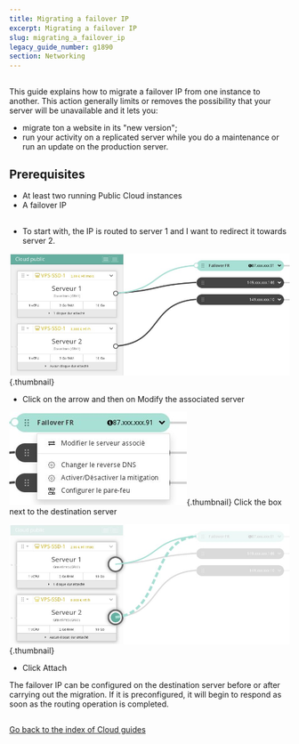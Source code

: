 ```yaml
---
title: Migrating a failover IP
excerpt: Migrating a failover IP
slug: migrating_a_failover_ip
legacy_guide_number: g1890
section: Networking
---
```



## 
This guide explains how to migrate a failover IP from one instance to another. This action generally limits or removes the possibility that your server will be unavailable and it lets you:

- migrate ton a website in its "new version";
- run your activity on a replicated server while you do a maintenance or run an update on the production server.




## Prerequisites

- At least two running Public Cloud instances
- A failover IP




## 

- To start with, the IP is routed to server 1 and I want to redirect it towards server 2.



![](images/img_3815.jpg){.thumbnail}

- Click on the arrow and then on Modify the associated server



![](images/img_3816.jpg){.thumbnail}
Click the box next to the destination server

![](images/img_3817.jpg){.thumbnail}

- Click Attach


The failover IP can be configured on the destination server before or after carrying out the migration. If it is preconfigured, it will begin to respond as soon as the routing operation is completed.


## 
[Go back to the index of Cloud guides]({legacy}1785)

